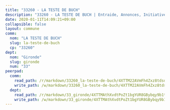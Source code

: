 ```yaml
---
title: "33260 - LA TESTE DE BUCH"
description: "33260 - LA TESTE DE BUCH | Entraide, Annonces, Initiatives"
date: 2020-01-11T14:09:21+09:00
collapsible: false
layout: commune
comm:
  nom: "LA TESTE DE BUCH"
  slug: la-teste-de-buch
  cp: "33260"
dept:
  nom: "Gironde"
  slug: gironde
  num: "33"
peerpad:
  comm:
    read_path: /r/markdown/33260_la-teste-de-buch/4XTTM22AVmFh4Zxz8tdsdyDYPyqbfXVd219RVWDQZSiW4xoJR
    write_path: /w/markdown/33260_la-teste-de-buch/4XTTM22AVmFh4Zxz8tdsdyDYPyqbfXVd219RVWDQZSiW4xoJR-K3TgTnPTvwT2Jaz9DPT3HFDmfC82kynMxksGscEu31vtWr65BQeXb7U3fX6dDVfY945g8NF3iKccjKUGRe24kpg3ATjed4GgHYvSLnZ97Di2GSqmhLYdSc9akSnSfUtNtKyUVdTF
  dept:
    read_path: /r/markdown/33_gironde/4XTTMAthXvdtPoZt1bgYUR8GBybqy9b1tLUaaKDw5iKj57LRt
    write_path: /w/markdown/33_gironde/4XTTMAthXvdtPoZt1bgYUR8GBybqy9b1tLUaaKDw5iKj57LRt-K3TgU8ogmN5s8hbKrZhkV9P1KQiFepNWXjoYRvdMTW1jt7eRXTmrjG677tN9mcUTsALjzYGgb8mvcrYPJn2Jd8cTiBmF9aZcbgdcQL1kzCPJnSf6X8tpEcGPdTr5qT6cQqEpt6oQ
---
```


